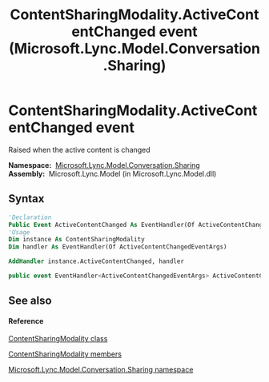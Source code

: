 ﻿---
title: ContentSharingModality.ActiveContentChanged event (Microsoft.Lync.Model.Conversation.Sharing)
TOCTitle: ActiveContentChanged event
ms:assetid: E:Microsoft.Lync.Model.Conversation.Sharing.ContentSharingModality.ActiveContentChanged_DI_3_UC_OCS14MrefLyncWPF
ms:mtpsurl: https://msdn.microsoft.com/en-us/library/microsoft.lync.model.conversation.sharing.contentsharingmodality.activecontentchanged_di_3_uc_ocs14mreflyncwpf(v=office.15)
ms:contentKeyID: 48599792
ms.date: 07/28/2014
mtps_version: v=office.15
f1_keywords:
- Microsoft.Lync.Model.Conversation.Sharing.ContentSharingModality.ActiveContentChanged
dev_langs:
- CSharp
- JScript
- VB
- other
---

# ContentSharingModality.ActiveContentChanged event

Raised when the active content is changed

**Namespace:**  [Microsoft.Lync.Model.Conversation.Sharing](microsoft-lync-model-conversation-sharing-namespace_2.md)  
**Assembly:**  Microsoft.Lync.Model (in Microsoft.Lync.Model.dll)

## Syntax

``` vb
'Declaration
Public Event ActiveContentChanged As EventHandler(Of ActiveContentChangedEventArgs)
'Usage
Dim instance As ContentSharingModality
Dim handler As EventHandler(Of ActiveContentChangedEventArgs)

AddHandler instance.ActiveContentChanged, handler
```

``` csharp
public event EventHandler<ActiveContentChangedEventArgs> ActiveContentChanged
```

## See also

#### Reference

[ContentSharingModality class](contentsharingmodality-class-microsoft-lync-model-conversation-sharing_2.md)

[ContentSharingModality members](contentsharingmodality-members-microsoft-lync-model-conversation-sharing_2.md)

[Microsoft.Lync.Model.Conversation.Sharing namespace](microsoft-lync-model-conversation-sharing-namespace_2.md)

